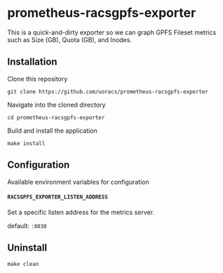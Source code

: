 # prometheus-racsgpfs-exporter

This is a quick-and-dirty exporter so we can graph GPFS Fileset metrics such as
Size (GB), Quota (GB), and Inodes.

## Installation

Clone this repository

`git clone https://github.com/uoracs/prometheus-racsgpfs-exporter`

Navigate into the cloned directory

`cd prometheus-racsgpfs-exporter`

Build and install the application

`make install`

## Configuration

Available environment variables for configuration

#### `RACSGPFS_EXPORTER_LISTEN_ADDRESS`

Set a specific listen address for the metrics server.

default: `:8030`

## Uninstall

`make clean`
